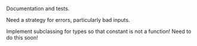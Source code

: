 Documentation and tests. 

Need a strategy for errors, particularly bad inputs. 

Implement subclassing for types so that constant is not a function! Need to do this soon!